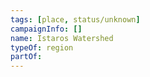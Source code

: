```yaml
---
tags: [place, status/unknown]
campaignInfo: []
name: Istaros Watershed
typeOf: region
partOf:
---
```

